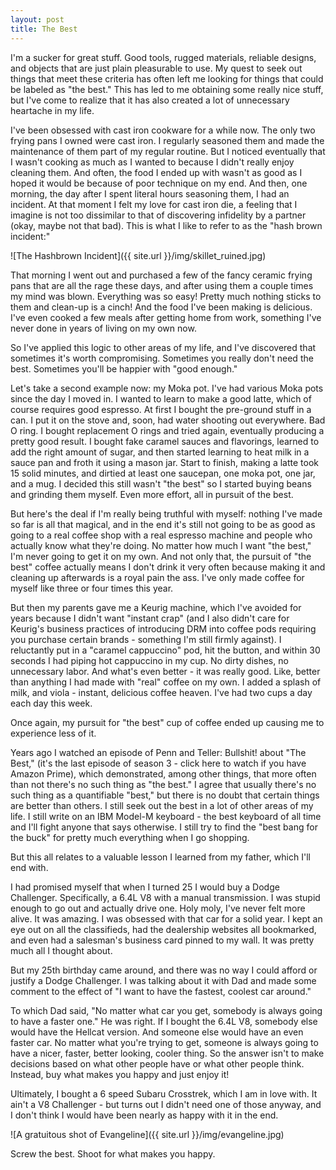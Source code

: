 ```yaml
---
layout: post
title: The Best
---
```


I'm a sucker for great stuff. Good tools, rugged materials, reliable designs, and objects that are just plain pleasurable to use. My quest to seek out things that meet these criteria has often left me looking for things that could be labeled as "the best." This has led to me obtaining some really nice stuff, but I've come to realize that it has also created a lot of unnecessary heartache in my life.

I've been obsessed with cast iron cookware for a while now. The only two frying pans I owned were cast iron. I regularly seasoned them and made the maintenance of them part of my regular routine. But I noticed eventually that I wasn't cooking as much as I wanted to because I didn't really enjoy cleaning them. And often, the food I ended up with wasn't as good as I hoped it would be because of poor technique on my end. And then, one morning, the day after I spent literal hours seasoning them, I had an incident. At that moment I felt my love for cast iron die, a feeling that I imagine is not too dissimilar to that of discovering infidelity by a partner (okay, maybe not that bad). This is what I like to refer to as the "hash brown incident:"

![The Hashbrown Incident]({{ site.url }}/img/skillet_ruined.jpg)

That morning I went out and purchased a few of the fancy ceramic frying pans that are all the rage these days, and after using them a couple times my mind was blown. Everything was so easy! Pretty much nothing sticks to them and clean-up is a cinch! And the food I've been making is delicious. I've even cooked a few meals after getting home from work, something I've never done in years of living on my own now.

So I've applied this logic to other areas of my life, and I've discovered that sometimes it's worth compromising. Sometimes you really don't need the best. Sometimes you'll be happier with "good enough."

Let's take a second example now: my Moka pot. I've had various Moka pots since the day I moved in. I wanted to learn to make a good latte, which of course requires good espresso. At first I bought the pre-ground stuff in a can. I put it on the stove and, soon, had water shooting out everywhere. Bad O ring. I bought replacement O rings and tried again, eventually producing a pretty good result. I bought fake caramel sauces and flavorings, learned to add the right amount of sugar, and then started learning to heat milk in a sauce pan and froth it using a mason jar. Start to finish, making a latte took 15 solid minutes, and dirtied at least one saucepan, one moka pot, one jar, and a mug. I decided this still wasn't "the best" so I started buying beans and grinding them myself. Even more effort, all in pursuit of the best.

But here's the deal if I'm really being truthful with myself: nothing I've made so far is all that magical, and in the end it's still not going to be as good as going to a real coffee shop with a real espresso machine and people who actually know what they're doing. No matter how much I want "the best," I'm never going to get it on my own. And not only that, the pursuit of "the best" coffee actually means I don't drink it very often because making it and cleaning up afterwards is a royal pain the ass. I've only made coffee for myself like three or four times this year.

But then my parents gave me a Keurig machine, which I've avoided for years because I didn't want "instant crap" (and I also didn't care for Keurig's business practices of introducing DRM into coffee pods requiring you purchase certain brands - something I'm still firmly against). I reluctantly put in a "caramel cappuccino" pod, hit the button, and within 30 seconds I had piping hot cappuccino in my cup. No dirty dishes, no unnecessary labor. And what's even better - it was really good. Like, better than anything I had made with "real" coffee on my own. I added a splash of milk, and viola - instant, delicious coffee heaven. I've had two cups a day each day this week.

Once again, my pursuit for "the best" cup of coffee ended up causing me to experience less of it.

Years ago I watched an episode of Penn and Teller: Bullshit! about "The Best," (it's the last episode of season 3 - click here to watch if you have Amazon Prime), which demonstrated, among other things, that more often than not there's no such thing as "the best." I agree that usually there's no such thing as a quantifiable "best," but there is no doubt that certain things are better than others. I still seek out the best in a lot of other areas of my life. I still write on an IBM Model-M keyboard - the best keyboard of all time and I'll fight anyone that says otherwise. I still try to find the "best bang for the buck" for pretty much everything when I go shopping.

But this all relates to a valuable lesson I learned from my father, which I'll end with.

I had promised myself that when I turned 25 I would buy a Dodge Challenger. Specifically, a 6.4L V8 with a manual transmission. I was stupid enough to go out and actually drive one. Holy moly, I've never felt more alive. It was amazing. I was obsessed with that car for a solid year. I kept an eye out on all the classifieds, had the dealership websites all bookmarked, and even had a salesman's business card pinned to my wall. It was pretty much all I thought about.

But my 25th birthday came around, and there was no way I could afford or justify a Dodge Challenger. I was talking about it with Dad and made some comment to the effect of "I want to have the fastest, coolest car around."

To which Dad said, "No matter what car you get, somebody is always going to have a faster one." He was right. If I bought the 6.4L V8, somebody else would have the Hellcat version. And someone else would have an even faster car. No matter what you're trying to get, someone is always going to have a nicer, faster, better looking, cooler thing. So the answer isn't to make decisions based on what other people have or what other people think. Instead, buy what makes you happy and just enjoy it!

Ultimately, I bought a 6 speed Subaru Crosstrek, which I am in love with. It ain't a V8 Challenger - but turns out I didn't need one of those anyway, and I don't think I would have been nearly as happy with it in the end.

![A gratuitous shot of Evangeline]({{ site.url }}/img/evangeline.jpg)

Screw the best. Shoot for what makes you happy.

